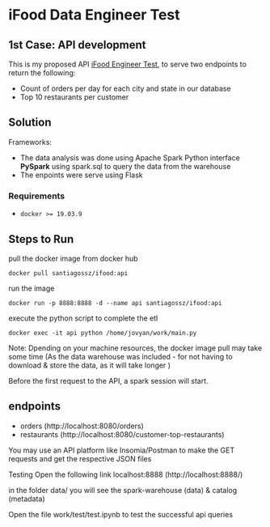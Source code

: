 # iFood Data Engineer Test

## 1st Case: API development

This is my proposed API  [iFood Engineer Test](https://github.com/wiflore/ifood-data-engineering-test.git), to serve two endpoints to return the following:


  * Count of orders per day for each city and state in our database
  * Top 10 restaurants per customer



## Solution

Frameworks: 
- The data analysis was done using Apache Spark Python interface **PySpark** using spark.sql to query the data from the warehouse
- The enpoints were serve using Flask 


### Requirements

* `docker >= 19.03.9`

## Steps to Run

pull the docker image from docker hub

`docker pull santiagossz/ifood:api`

run the image 

`docker run -p 8888:8888 -d --name api santiagossz/ifood:api
`

execute the python script to complete the etl

`docker exec -it api python /home/jovyan/work/main.py`

Note: Dpending on your machine resources, the docker image pull may take some time (As the data warehouse was included - for not having to download & store 
the data, as it will take longer )

Before the first request to the API, a spark session will start.

 
## endpoints 

- orders (http://localhost:8080/orders)
- restaurants (http://localhost:8080/customer-top-restaurants)

You may use an API platform like Insomia/Postman to make the GET requests and get the respective JSON files

Testing
Open the following link localhost:8888 (http://localhost:8888/)

in the folder data/ you will see the spark-warehouse (data) & catalog (metadata)

Open the file work/test/test.ipynb to test the successful api queries
